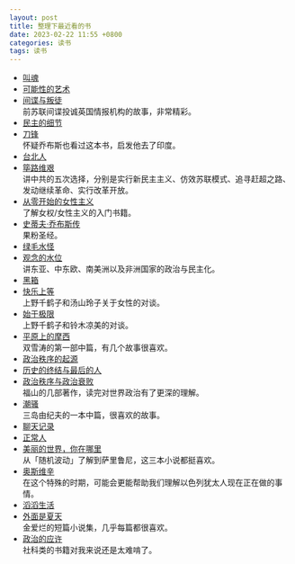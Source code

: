 ```yaml
---
layout: post
title: 整理下最近看的书
date: 2023-02-22 11:55 +0800
categories: 读书
tags: 读书
---
```

- [叫魂](https://book.douban.com/subject/25912076/)<br>
- [可能性的艺术](https://book.douban.com/subject/35819419/)<br>
- [间谍与叛徒](https://book.douban.com/subject/35130747/)<br>
前苏联间谍投诚英国情报机构的故事，非常精彩。<br>
- [民主的细节](https://book.douban.com/subject/3813669/)<br>
- [刀锋](https://book.douban.com/subject/2035162/)<br>
怀疑乔布斯也看过这本书，启发他去了印度。<br>
- [台北人](https://book.douban.com/subject/5337248/)<br>
- [筚路维艰](https://book.douban.com/subject/26171466/)<br>
讲中共的五次选择，分别是实行新民主主义、仿效苏联模式、追寻赶超之路、发动继续革命、实行改革开放。<br>
- [从零开始的女性主义](https://book.douban.com/subject/35523099/)<br>
了解女权/女性主义的入门书籍。<br>
- [史蒂夫·乔布斯传](https://book.douban.com/subject/25810506/)<br>
果粉圣经。<br>
- [绿毛水怪](https://book.douban.com/subject/30163860/)<br>
- [观念的水位](https://book.douban.com/subject/20463108/)<br>
讲东亚、中东欧、南美洲以及非洲国家的政治与民主化。<br>
- [黑箱](https://book.douban.com/subject/30484795/)<br>
- [快乐上等](https://book.douban.com/subject/36204289/)<br>
 上野千鹤子和汤山玲子关于女性的对谈。<br>
- [始于极限](https://book.douban.com/subject/35966120/)<br>
上野千鹤子和铃木凉美的对谈。<br>
- [平原上的摩西](https://book.douban.com/subject/26803179/)<br>
双雪涛的第一部中篇，有几个故事很喜欢。<br>
- [政治秩序的起源](https://book.douban.com/subject/25971624/)<br>
- [历史的终结与最后的人](https://book.douban.com/subject/25908550/)<br>
- [政治秩序与政治衰败](https://book.douban.com/subject/26592899/)<br>
福山的几部著作，读完对世界政治有了更深的理解。<br>
- [潮骚](https://book.douban.com/subject/30255008/)<br>
三岛由纪夫的一本中篇，很喜欢的故事。<br>
- [聊天记录](https://book.douban.com/subject/33422832/)<br>
- [正常人](https://book.douban.com/subject/35081921/)<br>
- [美丽的世界，你在哪里](https://book.douban.com/subject/35802030/)<br>
从「随机波动」了解到萨里鲁尼，这三本小说都挺喜欢。<br>
- [奥斯维辛](https://book.douban.com/subject/26861418/)<br>
在这个特殊的时期，可能会更能帮助我们理解以色列犹太人现在正在做的事情。<br>
- [滔滔生活](https://book.douban.com/subject/36109148/)<br>
- [外面是夏天](https://book.douban.com/subject/34464677/)<br>
金爱烂的短篇小说集，几乎每篇都很喜欢。<br>
- [政治的应许](https://book.douban.com/subject/26832573/)<br>
社科类的书籍对我来说还是太难啃了。<br>